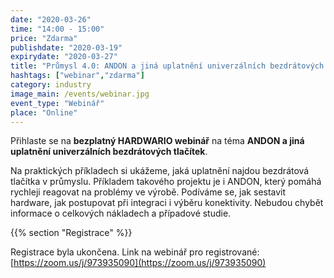 ```yaml
---
date: "2020-03-26"
time: "14:00 - 15:00"
price: "Zdarma"
publishdate: "2020-03-19"
expirydate: "2020-03-27"
title: "Průmysl 4.0: ANDON a jiná uplatnění univerzálních bezdrátových tlačítek - postupy, případové studie, náklady"
hashtags: ["webinar","zdarma"]
category: industry
image_main: /events/webinar.jpg
event_type: "Webinář"
place: "Online"
---
```


Přihlaste se na **bezplatný HARDWARIO webinář** na téma **ANDON a jiná uplatnění univerzálních bezdrátových tlačítek**.

Na praktických příkladech si ukážeme, jaká uplatnění najdou bezdrátová tlačítka v průmyslu. Příkladem takového projektu je i ANDON, který pomáhá rychleji reagovat na problémy ve výrobě. Podíváme se, jak sestavit hardware, jak postupovat při integraci i výběru konektivity. Nebudou chybět informace o celkových nákladech a případové studie.

{{% section "Registrace" %}}

Registrace byla ukončena. Link na webinář pro registrované: [https://zoom.us/j/973935090](https://zoom.us/j/973935090)
